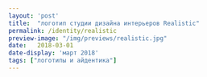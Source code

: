 ```yaml
---
layout: 'post'
title:  "логотип студии дизайна интерьеров Realistic"
permalink: /identity/realistic
preview-image: "/img/previews/realistic.jpg"
date:   2018-03-01
date-display: 'март 2018'
tags: ["логотипы и айдентика"] 
---
```

